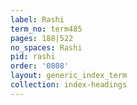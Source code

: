 ```yaml
---
label: Rashi
term_no: term485
pages: 188|522
no_spaces: Rashi
pid: rashi
order: '0808'
layout: generic_index_term
collection: index-headings
---
```

